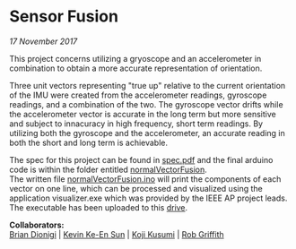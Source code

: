 # Sensor Fusion
*17 November 2017*

This project concerns utilizing a gryoscope and an accelerometer in combination to obtain a more accurate representation of orientation.  

Three unit vectors representing "true up" relative to the current orientation of the IMU were created from the accelerometer readings, gyroscope readings, and a combination of the two. The gyroscope vector drifts while the accelerometer vector is accurate in the long term but more sensitive and subject to innacuracy in high frequency, short term readings. By utilizing both the gyroscope and the accelerometer, an accurate reading in both the short and long term is achievable.  

The spec for this project can be found in [spec.pdf](https://github.com/rwgriffithv/IEEE-Advanced-Projects/blob/master/Sensor-Fusion/spec.pdf) and the final arduino code is within the folder entitled [normalVectorFusion](https://github.com/rwgriffithv/IEEE-Advanced-Projects/tree/master/Sensor-Fusion/normalVectorFusion).  
The written file [normalVectorFusion.ino](https://github.com/rwgriffithv/IEEE-Advanced-Projects/blob/master/Sensor-Fusion/normalVectorFusion/normalVectorFusion.ino) will print the components of each vector on one line, which can be processed and visualized using the application visualizer.exe which was provided by the IEEE AP project leads.  
The executable has been uploaded to this [drive](https://drive.google.com/open?id=1DWbbnri0LaV_kIbrMANC7wqFKkcLSzZK).

**Collaborators:**  
[Brian Dionigi](https://github.com/il-dionigi) | [Kevin Ke-En Sun](https://github.com/inherentlyMalicious) | [Koji Kusumi](https://github.com/kojiboji) | [Rob Griffith](https://github.com/rwgriffithv)